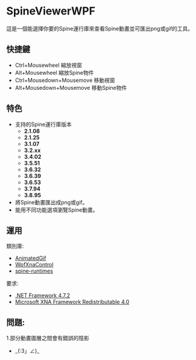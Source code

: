 # SpineViewerWPF
這是一個能選擇你要的Spine運行庫來查看Spine動畫並可匯出png或gif的工具。

## 快捷鍵
* Ctrl+Mousewheel 縮放視窗
* Alt+Mousewheel  縮放Spine物件
* Ctrl+Mousedown+Mousemove  移動視窗
* Alt+Mousedown+Mousemove  移動Spine物件

## 特色
* 支持的Spine運行庫版本 
  * **2.1.08**
  * **2.1.25**
  * **3.1.07**
  * **3.2.xx**
  * **3.4.02**
  * **3.5.51**
  * **3.6.32**
  * **3.6.39**
  * **3.6.53**
  * **3.7.94**
  * **3.8.95**
* 將Spine動畫匯出成png或gif。
* 能用不同功能選項瀏覽Spine動畫。


## 運用

類別庫:
- [AnimatedGif](https://github.com/mrousavy/AnimatedGif)
- [WpfXnaControl](https://github.com/erickeek/WpfXnaControl)
- [spine-runtimes](https://github.com/EsotericSoftware/spine-runtimes)


要求:
- [.NET Framework 4.7.2](http://go.microsoft.com/fwlink/?linkid=863265)
- [Microsoft XNA Framework Redistributable 4.0](https://www.microsoft.com/en-us/download/details.aspx?id=20914)

## 問題:
1.部分動畫圖層之間會有錯誤的陰影
*  \_(:3」∠)\_
